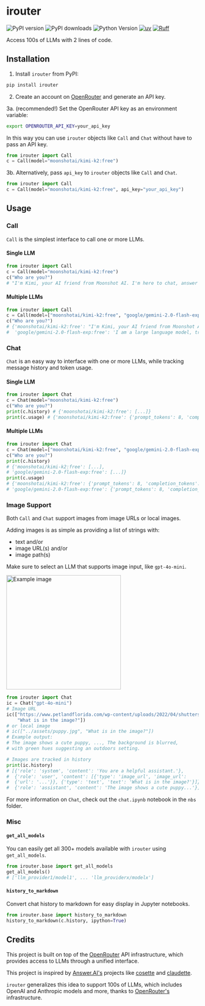 # irouter

![PyPI version](https://img.shields.io/pypi/v/irouter)
![PyPI downloads](https://img.shields.io/pypi/dm/irouter)
![Python Version](https://img.shields.io/badge/dynamic/toml?url=https://raw.githubusercontent.com/carlolepelaars/irouter/master/pyproject.toml&query=%24.project%5B%22requires-python%22%5D&label=python&color=blue) 
[![uv](https://img.shields.io/endpoint?url=https://raw.githubusercontent.com/astral-sh/uv/main/assets/badge/v0.json)](https://github.com/astral-sh/uv)
[![Ruff](https://img.shields.io/endpoint?url=https://raw.githubusercontent.com/astral-sh/ruff/main/assets/badge/v2.json)](https://github.com/astral-sh/ruff)


Access 100s of LLMs with 2 lines of code.

## Installation

1. Install `irouter` from PyPI:

```bash
pip install irouter
```

2. Create an account on [OpenRouter](https://openrouter.ai) and generate an API key.

3a. (recommended!) Set the OpenRouter API key as an environment variable:

```bash
export OPENROUTER_API_KEY=your_api_key
```

In this way you can use `irouter` objects like `Call` and `Chat` without have to pass an API key.

```python
from irouter import Call
c = Call(model="moonshotai/kimi-k2:free")
```

3b. Alternatively, pass `api_key` to `irouter` objects like `Call` and `Chat`.

```python
from irouter import Call
c = Call(model="moonshotai/kimi-k2:free", api_key="your_api_key")
```

## Usage

### Call

`Call` is the simplest interface to call one or more LLMs.

#### Single LLM
```python
from irouter import Call
c = Call(model="moonshotai/kimi-k2:free")
c("Who are you?")
# "I'm Kimi, your AI friend from Moonshot AI. I'm here to chat, answer your questions, and help you out whenever you need it."
```

#### Multiple LLMs
```python
from irouter import Call
c = Call(model=["moonshotai/kimi-k2:free", "google/gemini-2.0-flash-exp:free"])
c("Who are you?")
# {'moonshotai/kimi-k2:free': "I'm Kimi, your AI friend from Moonshot AI. I'm here to chat, answer your questions, and help you out whenever you need it.",
#  'google/gemini-2.0-flash-exp:free': 'I am a large language model, trained by Google.\n'}
```

### Chat

`Chat` is an easy way to interface with one or more LLMs, while tracking message history and token usage.

#### Single LLM

```python
from irouter import Chat
c = Chat(model="moonshotai/kimi-k2:free")
c("Who are you?")
print(c.history) # {'moonshotai/kimi-k2:free': [...]}
print(c.usage) # {'moonshotai/kimi-k2:free': {'prompt_tokens': 8, 'completion_tokens': 8, 'total_tokens': 16}}
```

#### Multiple LLMs

```python
from irouter import Chat
c = Chat(model=["moonshotai/kimi-k2:free", "google/gemini-2.0-flash-exp:free"])
c("Who are you?")
print(c.history) 
# {'moonshotai/kimi-k2:free': [...], 
# 'google/gemini-2.0-flash-exp:free': [...]}
print(c.usage) 
# {'moonshotai/kimi-k2:free': {'prompt_tokens': 8, 'completion_tokens': 8, 'total_tokens': 16}, 
# 'google/gemini-2.0-flash-exp:free': {'prompt_tokens': 8, 'completion_tokens': 10, 'total_tokens': 18}}
```

### Image Support

Both `Call` and `Chat` support images from image URLs or local images.

Adding images is as simple as providing a list of strings with:
- text and/or
- image URL(s) and/or
- image path(s)

Make sure to select an LLM that supports image input, like `gpt-4o-mini`.

<img src="https://www.petlandflorida.com/wp-content/uploads/2022/04/shutterstock_1290320698-1-scaled.jpg" alt="Example image" width="300">

```python
from irouter import Chat
ic = Chat("gpt-4o-mini")
# Image URL
ic(["https://www.petlandflorida.com/wp-content/uploads/2022/04/shutterstock_1290320698-1-scaled.jpg", 
    "What is in the image?"])
# or local image
# ic(["../assets/puppy.jpg", "What is in the image?"])
# Example output:
# The image shows a cute puppy, ..., The background is blurred, 
# with green hues suggesting an outdoors setting.

# Images are tracked in history
print(ic.history)
# [{'role': 'system', 'content': 'You are a helpful assistant.'}, 
#  {'role': 'user', 'content': [{'type': 'image_url', 'image_url':
#  {'url': '...'}}, {'type': 'text', 'text': 'What is in the image?'}]}, 
#  {'role': 'assistant', 'content': 'The image shows a cute puppy...'}]
```

For more information on `Chat`, check out the `chat.ipynb` notebook in the `nbs` folder.

### Misc

#### `get_all_models`

You can easily get all 300+ models available with `irouter` using `get_all_models`.

```python
from irouter.base import get_all_models
get_all_models()
# ['llm_provider1/model1', ... 'llm_providerx/modelx']
```

#### `history_to_markdown`

Convert chat history to markdown for easy display in Jupyter notebooks.

```python
from irouter.base import history_to_markdown
history_to_markdown(c.history, ipython=True)
```

## Credits

This project is built on top of the [OpenRouter](https://openrouter.ai) API infrastructure, which provides access to LLMs through a unified interface.

This project is inspired by [Answer.AI's](https://www.answer.ai) projects like [cosette](https://github.com/AnswerDotAI/cosette) and [claudette](https://github.com/AnswerDotAI/claudette).

`irouter` generalizes this idea to support 100s of LLMs, which includes OpenAI and Anthropic models and more, thanks to [OpenRouter's](https://openrouter.ai) infrastructure.
